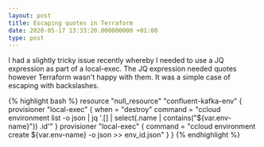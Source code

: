 ```yaml
---
layout: post
title: Escaping quotes in Terraform
date: 2020-05-17 13:33:20.000000000 +01:00
type: post
---
```

I had a slightly tricky issue recently whereby I needed to use a JQ expression as part of a local-exec.  The JQ expression needed quotes however Terraform wasn't happy with them.  It was a simple case of escaping with backslashes.

{% highlight bash %}
resource "null_resource" "confluent-kafka-env" {
  provisioner "local-exec" {
    when = "destroy"
    command = "ccloud environment list -o json | jq '.[] | select(.name | contains(\"${var.env-name}\")) .id'"
  }
  provisioner "local-exec" {
    command = "ccloud environment create ${var.env-name} -o json >> env_id.json"
  }
}
{% endhighlight %}
<!--stackedit_data:
eyJoaXN0b3J5IjpbLTM4NDI1NjUwOV19
-->
